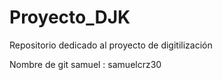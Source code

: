 # Proyecto_DJK
Repositorio dedicado al proyecto de digitilización

Nombre de git samuel : samuelcrz30
